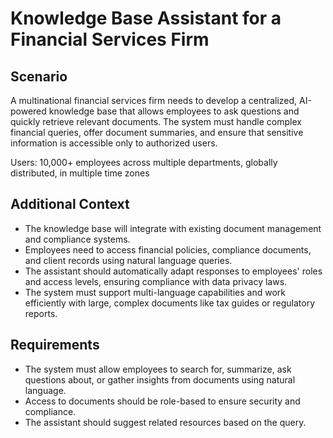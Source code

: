 # Knowledge Base Assistant for a Financial Services Firm

## Scenario

A multinational financial services firm needs to develop a centralized, AI-powered knowledge base that allows employees to ask questions and quickly retrieve relevant documents. The system must handle complex financial queries, offer document summaries, and ensure that sensitive information is accessible only to authorized users.

Users: 10,000+ employees across multiple departments, globally distributed, in multiple time zones

## Additional Context

- The knowledge base will integrate with existing document management and compliance systems.
- Employees need to access financial policies, compliance documents, and client records using natural language queries.
- The assistant should automatically adapt responses to employees' roles and access levels, ensuring compliance with data privacy laws.
- The system must support multi-language capabilities and work efficiently with large, complex documents like tax guides or regulatory reports.

## Requirements

- The system must allow employees to search for, summarize, ask questions about, or gather insights from documents using natural language.
- Access to documents should be role-based to ensure security and compliance.
- The assistant should suggest related resources based on the query.

